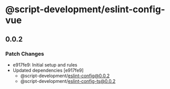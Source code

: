 # @script-development/eslint-config-vue

## 0.0.2

### Patch Changes

- e917fe9: Initial setup and rules
- Updated dependencies [e917fe9]
  - @script-development/eslint-config@0.0.2
  - @script-development/eslint-config-ts@0.0.2
